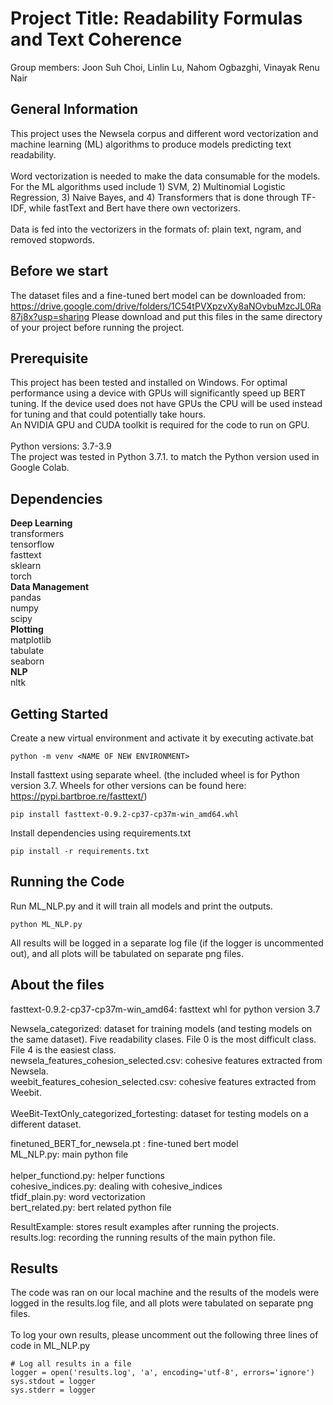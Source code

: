 # Project Title: Readability Formulas and Text Coherence

Group members: Joon Suh Choi, Linlin Lu, Nahom Ogbazghi, Vinayak Renu Nair


## General Information
This project uses the Newsela corpus and different word vectorization and machine learning (ML) algorithms to produce models predicting text readability.<br/><br/>
Word vectorization is needed to make the data consumable for the models. For the ML algorithms used include 1) SVM, 2) Multinomial Logistic Regression, 3) Naive Bayes, and 4) Transformers that is done through TF-IDF, while fastText and Bert have there own vectorizers.<br/><br/>
Data is fed into the vectorizers in the formats of: plain text, ngram, and removed stopwords.
## Before we start
The dataset files and a fine-tuned bert model can be downloaded from: https://drive.google.com/drive/folders/1C54tPVXpzvXy8aNOvbuMzcJL0Ra87j8x?usp=sharing
Please download and put this files in the same directory of your project before running the project.
## Prerequisite
This project has been tested and installed on Windows. For optimal performance using a device with GPUs will significantly speed up BERT tuning. If the device used does not have GPUs the CPU will be used instead for tuning and that could potentially take hours.<br/>
An NVIDIA GPU and CUDA toolkit is required for the code to run on GPU.<br/>
<br/>Python versions: 3.7-3.9<br/>
The project was tested in Python 3.7.1. to match the Python version used in Google Colab.

## Dependencies
**Deep Learning**<br/>
transformers<br/>
tensorflow<br/>
fasttext<br/>
sklearn<br/>
torch<br/>
**Data Management**<br/>
pandas<br/>
numpy<br/>
scipy<br/>
**Plotting**<br/>
matplotlib<br/>
tabulate<br/>
seaborn<br/>
**NLP**<br/>
nltk<br/>

## Getting Started
Create a new virtual environment and activate it by executing activate.bat
```
python -m venv <NAME OF NEW ENVIRONMENT>
```
Install fasttext using separate wheel. (the included wheel is for Python version 3.7. Wheels for other versions can be found here: https://pypi.bartbroe.re/fasttext/)
```
pip install fasttext-0.9.2-cp37-cp37m-win_amd64.whl
```
Install dependencies using requirements.txt
```
pip install -r requirements.txt
```

## Running the Code
Run ML_NLP.py and it will train all models and print the outputs.
```
python ML_NLP.py
```

All results will be logged in a separate log file (if the logger is uncommented out), and all plots will be tabulated on separate png files.

## About the files
fasttext-0.9.2-cp37-cp37m-win_amd64: fasttext whl for python version 3.7<br/>

Newsela_categorized: dataset for training models (and testing models on the same dataset). Five readability clases. File 0 is the most difficult class. File 4 is the easiest class.<br/>
newsela_features_cohesion_selected.csv: cohesive features extracted from Newsela.<br/>
weebit_features_cohesion_selected.csv: cohesive features extracted from Weebit.<br/><br/>
WeeBit-TextOnly_categorized_fortesting: dataset for testing models on a different dataset.<br/>

finetuned_BERT_for_newsela.pt : fine-tuned bert model<br/>
ML_NLP.py: main python file<br/><br/>
helper_functiond.py: helper functions<br/>
cohesive_indices.py: dealing with cohesive_indices<br/>
tfidf_plain.py: word vectorization<br/>
bert_related.py: bert related python file<br/>

ResultExample: stores result examples after running the projects.<br/>
results.log: recording the running results of the main python file.<br/>

## Results
The code was ran on our local machine and the results of the models were logged in the results.log file, and all plots were tabulated on separate png files.<br/><br/>
To log your own results, please uncomment out the following three lines of code in ML_NLP.py
```
# Log all results in a file
logger = open('results.log', 'a', encoding='utf-8', errors='ignore')
sys.stdout = logger
sys.stderr = logger
```
